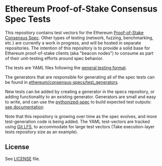 # Ethereum Proof-of-Stake Consensus Spec Tests

This repository contains test vectors for the Ethereum [Proof-of-Stake Consensus Spec](https://github.com/ethereum/consensus-specs).
Other types of testing (network, fuzzing, benchmarking, etc.) are currently a work in progress, and will be hosted in separate repositories.
The intention of this repository is to provide a solid base for Ethereum proof-of-stake clients (aka "beacon nodes") to consume as part of their unit-testing efforts around spec behavior.

The tests are YAML files following the [general testing format](https://github.com/ethereum/consensus-specs/tree/master/tests/formats).

The generators that are responsible for generating all of the spec tests can be found in [ethereum/consensus-specs/test_generators](https://github.com/ethereum/consensus-specs/tree/master/tests/generators).

New tests can be added by creating a generator in the specs repository, or adding functionality to an existing generator.
Generators are small and easy to write, and can use the [pythonized-spec](https://github.com/ethereum/consensus-specs/tree/master/tests/core/pyspec) to build expected test outputs: 
[see documentation](https://github.com/ethereum/consensus-specs/tree/master/tests/generators#developing-a-generator)

Note that this repository is growing over time as the spec evolves, and more test-generation code is being added.
The YAML test-vectors are tracked using [Git LFS](https://git-lfs.github.com/), 
 to accommodate for large test vectors (Take execution-layer tests repository size as an example). 

## License

See [LICENSE](./LICENSE) file.
